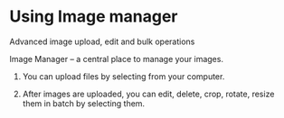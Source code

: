 # Using Image manager
Advanced image upload, edit and bulk operations

Image Manager – a central place to manage your images.
1. You can upload files by selecting from your computer.

2. After images are uploaded, you can edit, delete, crop, rotate, resize them in batch by selecting them. 